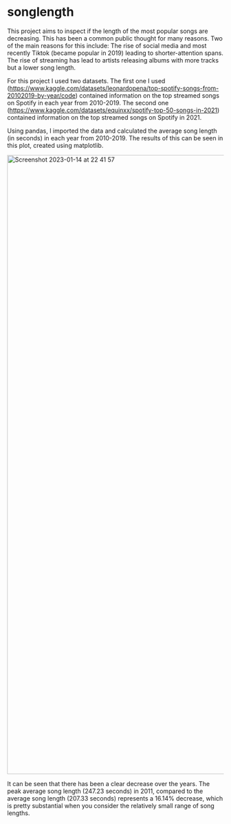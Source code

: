 # songlength

This project aims to inspect if the length of the most popular songs are decreasing. This has been a common public thought for many reasons. Two of the main reasons for this include: 
The rise of social media and most recently Tiktok (became popular in 2019) leading to shorter-attention spans.
The rise of streaming has lead to artists releasing albums with more tracks but a lower song length.

For this project I used two datasets. The first one I used (https://www.kaggle.com/datasets/leonardopena/top-spotify-songs-from-20102019-by-year/code) contained information on the top streamed songs on Spotify in each year from 2010-2019. The second one (https://www.kaggle.com/datasets/equinxx/spotify-top-50-songs-in-2021) contained information on the top streamed songs on Spotify in 2021. 

Using pandas, I imported the data and calculated the average song length (in seconds) in each year from 2010-2019. The results of this can be seen in this plot, created using matplotlib.

<img width="1440" alt="Screenshot 2023-01-14 at 22 41 57" src="https://user-images.githubusercontent.com/122220434/212500271-43b0d9c4-0cc4-44e5-8839-d17f000d236f.png">

It can be seen that there has been a clear decrease over the years. The peak average song length (247.23 seconds) in 2011, compared to the average song length (207.33 seconds) represents a 16.14% decrease, which is pretty substantial when you consider the relatively small range of song lengths.

